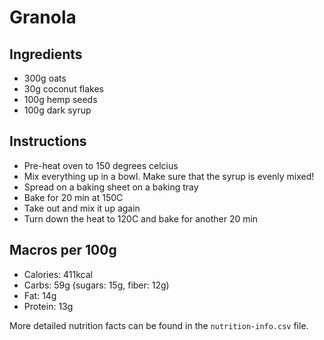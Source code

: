# Granola

## Ingredients
- 300g oats
- 30g coconut flakes
- 100g hemp seeds
- 100g dark syrup

## Instructions
- Pre-heat oven to 150 degrees celcius
- Mix everything up in a bowl. Make sure that the syrup is evenly mixed!
- Spread on a baking sheet on a baking tray
- Bake for 20 min at 150C
- Take out and mix it up again
- Turn down the heat to 120C and bake for another 20 min

## Macros per 100g
- Calories: 411kcal
- Carbs: 59g (sugars: 15g, fiber: 12g)
- Fat: 14g
- Protein: 13g

More detailed nutrition facts can be found in the `nutrition-info.csv` file.

